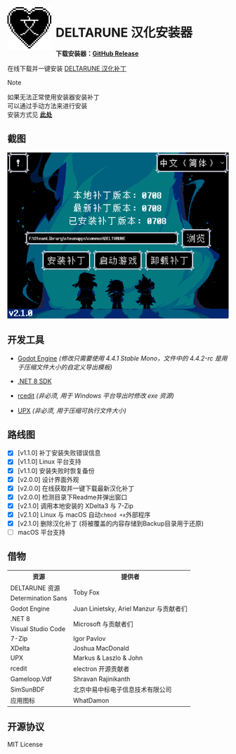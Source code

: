 <img width="100" height="100" align="left" style="float: left; margin: 0 10px 0 0;" alt="Logo" src="patcher_icon.png">

# DELTARUNE 汉化安装器

**下载安装器：[GitHub Release](https://github.com/gm3dr/DeltaruneChinesePatcher/releases/latest)**

在线下载并一键安装 [DELTARUNE 汉化补丁](https://github.com/gm3dr/DeltaruneChinese/releases)

> [!NOTE]
> 如果无法正常使用安装器安装补丁<br>
> 可以通过手动方法来进行安装<br>
> 安装方式见 **[此处](https://github.com/gm3dr/DeltaruneChinese/blob/main/README.md)**

## 截图

![Screenshot](./screenshot.png)

## 开发工具

- [Godot Engine](https://godotengine.org) *(修改只需要使用 4.4.1 Stable Mono，文件中的 4.4.2-rc 是用于压缩文件大小的自定义导出模板)*

- [.NET 8 SDK](https://dotnet.microsoft.com)

- [rcedit](https://github.com/electron/rcedit) *(非必须, 用于 Windows 平台导出时修改 exe 资源)*

- [UPX](https://github.com/upx/upx/releases) *(非必须, 用于压缩可执行文件大小)*

## 路线图

 - [x] \[v1.1.0\] 补丁安装失败错误信息
 - [x] \[v1.1.0\] Linux 平台支持
 - [x] \[v1.1.0\] 安装失败时恢复备份
 - [x] \[v2.0.0\] 设计界面外观
 - [x] \[v2.0.0\] 在线获取并一键下载最新汉化补丁
 - [x] \[v2.0.0\] 检测目录下Readme并弹出窗口
 - [x] \[v2.1.0\] 调用本地安装的 XDelta3 与 7-Zip
 - [x] \[v2.1.0\] Linux 与 macOS 自动`chmod +x`外部程序
 - [x] \[v2.1.0\] 删除汉化补丁 (将被覆盖的内容存储到Backup目录用于还原)
 - [ ] macOS 平台支持

## 借物


<table>
	<tr>
		<th>资源</th>
		<th>提供者</th>
	</tr>
	<tr>
		<td>DELTARUNE 资源</td>
		<td rowspan="2">Toby Fox</td>
	</tr>
	<tr>
		<td>Determination Sans</td>
	</tr>
    <tr>
        <td>Godot Engine</td>
        <td>Juan Linietsky, Ariel Manzur 与贡献者们</td>
    </tr>
    <tr>
        <td>.NET 8</td>
        <td rowspan="2">Microsoft 与贡献者们</td>
    </tr>
    <tr>
        <td>Visual Studio Code</td>
    </tr>
    </tr>
        <td>7-Zip</td>
        <td>Igor Pavlov</td>
    </tr>
    </tr>
        <td>XDelta</td>
        <td>Joshua MacDonald</td>
    </tr>
    </tr>
        <td>UPX</td>
        <td>Markus & Laszlo & John</td>
    </tr>
    </tr>
        <td>rcedit</td>
        <td>electron 开源贡献者</td>
    </tr>
    </tr>
        <td>Gameloop.Vdf</td>
        <td>Shravan Rajinikanth</td>
    </tr>
    </tr>
        <td>SimSunBDF</td>
        <td>北京中易中标电子信息技术有限公司</td>
    </tr>
    </tr>
        <td>应用图标</td>
        <td>WhatDamon</td>
    </tr>
</table>

 ## 开源协议

MIT License